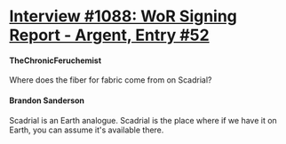 # [Interview #1088: WoR Signing Report - Argent, Entry #52](https://www.theoryland.com/intvmain.php?i=1088#52)

#### TheChronicFeruchemist

Where does the fiber for fabric come from on Scadrial?

#### Brandon Sanderson

Scadrial is an Earth analogue. Scadrial is the place where if we have it on Earth, you can assume it's available there.

